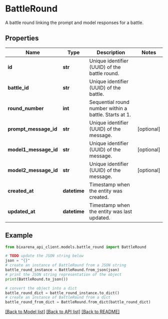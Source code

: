 # BattleRound

A battle round linking the prompt and model responses for a battle.

## Properties

| Name                  | Type         | Description                                           | Notes      |
| --------------------- | ------------ | ----------------------------------------------------- | ---------- |
| **id**                | **str**      | Unique identifier (UUID) of the battle round.         |
| **battle_id**         | **str**      | Unique identifier (UUID) of the battle.               |
| **round_number**      | **int**      | Sequential round number within a battle. Starts at 1. |
| **prompt_message_id** | **str**      | Unique identifier (UUID) of the message.              | [optional] |
| **model1_message_id** | **str**      | Unique identifier (UUID) of the message.              | [optional] |
| **model2_message_id** | **str**      | Unique identifier (UUID) of the message.              | [optional] |
| **created_at**        | **datetime** | Timestamp when the entity was created.                |
| **updated_at**        | **datetime** | Timestamp when the entity was last updated.           |

## Example

```python
from bixarena_api_client.models.battle_round import BattleRound

# TODO update the JSON string below
json = "{}"
# create an instance of BattleRound from a JSON string
battle_round_instance = BattleRound.from_json(json)
# print the JSON string representation of the object
print(BattleRound.to_json())

# convert the object into a dict
battle_round_dict = battle_round_instance.to_dict()
# create an instance of BattleRound from a dict
battle_round_from_dict = BattleRound.from_dict(battle_round_dict)
```

[[Back to Model list]](../README.md#documentation-for-models) [[Back to API list]](../README.md#documentation-for-api-endpoints) [[Back to README]](../README.md)
